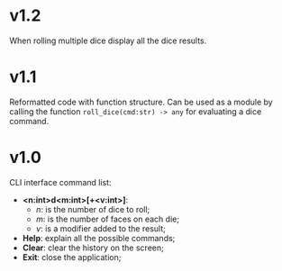 # v1.2
When rolling multiple dice display all the dice results.

# v1.1
Reformatted code with function structure.
Can be used as a module by calling the function `roll_dice(cmd:str) -> any` for evaluating a dice command.

# v1.0
CLI interface command list:
* **<n:int>d<m:int>[+<v:int>]**:
    * *n*: is the number of dice to roll;
    * *m*: is the number of faces on each die;
    * *v*: is a modifier added to the result;
* **Help**: explain all the possible commands;
* **Clear**: clear the history on the screen;
* **Exit**: close the application;